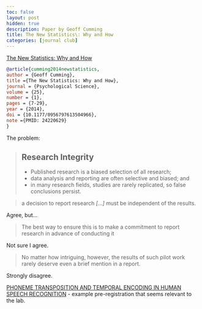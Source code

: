 ```yaml
---
toc: false
layout: post
hidden: true
description: Paper by Geoff Cumming
title: The New Statistics\: Why and How
categories: [journal club]
---
```


[The New Statistics: Why and How](https://journals.sagepub.com/doi/10.1177/0956797613504966)

```bibtex
@article{cumming2014newstatistics,
author = {Geoff Cumming},
title ={The New Statistics: Why and How},
journal = {Psychological Science},
volume = {25},
number = {1},
pages = {7-29},
year = {2014},
doi = {10.1177/0956797613504966},
note ={PMID: 24220629}
}
```

The problem:

> ## Research Integrity
>
> - Published research is a biased selection of all 
> research;
> - data analysis and reporting are often selective and 
> biased; and
> - in many research fields, studies are rarely replicated, so false conclusions persist.


> a decision to report 
> research _\[...\]_
> must be independent of the results.

Agree, but...

> The best way to ensure this is to 
> make a commitment to report research in advance of 
> conducting it

Not sure I agree.

> No 
> matter how intriguing, however, the results of such pilot 
> work rarely deserve even a brief mention in a report.

Strongly disagree.



[PHONEME TRANSPOSITION AND TEMPORAL ENCODING IN HUMAN SPEECH RECOGNITION](https://osf.io/852bz) - example pre-registration that seems relevant to the lab.
